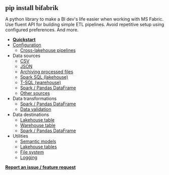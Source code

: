 <!--- The assembly line for your lakehouse -->

<span style="font-family:Consolas; font-size:1.5em;">__pip install bifabrik__</span>

A python library to make a BI dev's life easier when working with MS Fabric. Use fluent API for building simple ETL pipelines. Avoid repetitive setup using configured preferences. And more.

 - **[Quickstart](/tutorial/quickstart.md)**
 - [Configuration](/tutorial/configuration.md)
   - [Cross-lakehouse pipelines](/tutorial/cfg_storage.md)
 - Data sources
   - [CSV](/tutorial/src_csv.md)
   - [JSON](/tutorial/src_json.md)
   - [Archiving processed files](/tutorial/msc_files_archive.md)
   - [Spark SQL (lakehouse)](/tutorial/src_sql.md)
   - [T-SQL (warehouse)](/tutorial/src_warehouse_sql.md)
   - [Spark / Pandas DataFrame](/tutorial/src_spark_df.md)
   - [Other sources](/tutorial/src_other.md)
- Data transformations
   - [Spark / Pandas DataFrame](/tutorial/tsf_spark_df.md)
   - [Data validation](/tutorial/tsf_validation.md)
- Data destinations
   - [Lakehouse table](/tutorial/dst_table.md)
   - [Warehouse table](/tutorial/dst_warehouse_table.md)
   - [Spark / Pandas DataFrame](/tutorial/dst_spark_df.md)
- Utilities
   - [Semantic models](/tutorial/util_tmsl.md)
   - [Lakehouse tables](/tutorial/util_table.md)
   - [File system](/tutorial/util_fs.md)
   - [Logging](/tutorial/util_log.md)

**[Report an issue / feature request](https://github.com/rjankovic/bifabrik/issues)**  
